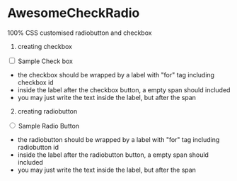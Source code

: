 # AwesomeCheckRadio

100% CSS customised radiobutton and checkbox 

1. creating checkbox
<label for="text-checkbox">
            <input type="checkbox" name="test-checkbox" id="text-checkbox" />
            <span></span>
            Sample Check box
</label>

- the checkbox should be wrapped by a label with "for" tag including checkbox id
- inside the label after the checkbox button, a empty span should included
- you may just write the text inside the label, but after the span


2. creating radiobutton
<label for="test-radio1">
            <input type="radio" name="test-radio" id="test-radio1" />
            <span></span>
            Sample Radio Button
</label>

- the radiobutton should be wrapped by a label with "for" tag including radiobutton id
- inside the label after the radiobutton button, a empty span should included
- you may just write the text inside the label, but after the span
